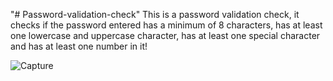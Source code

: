 "# Password-validation-check" 
This is a password validation check, it checks if the password entered has a minimum of 8 characters, has at least one lowercase and uppercase character, has at least one special character and has at least one number in it!

![Capture](https://user-images.githubusercontent.com/116671674/233835344-b6487fc3-0538-4528-964a-36ff8f638daf.PNG)
